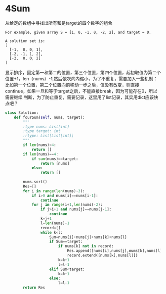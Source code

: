 # 4Sum

从给定的数组中寻找出所有和是target的四个数字的组合

```
For example, given array S = [1, 0, -1, 0, -2, 2], and target = 0.

A solution set is:
[
  [-1,  0, 0, 1],
  [-2, -1, 1, 2],
  [-2,  0, 0, 2]
]
```

显示排序，固定第一和第二的位置，第三个位置，第四个位置，起初取值为第二个位置+1，len（nums）-1,然后依次向内缩小，为了不重复，需要加入一些机制：
比如第一个位置，第二个位置向前移动一步之后，值没有改变，则直接continue，如果一旦和等于target之后，不能直接break，因为可能存在0，所以需要继续
判断，为了防止重复，需要记录，这里用了list记录，其实用dict应该快点吧？

```py
class Solution:
    def fourSum(self, nums, target):
        """
        :type nums: List[int]
        :type target: int
        :rtype: List[List[int]]
        """
        if len(nums)<4:
            return []
        if len(nums)==4:
            if sum(nums)==target:
                return [nums]
            else:
                return []
                
        nums.sort()
        Res=[]
        for i in range(len(nums)-3):
            if i>0 and nums[i]==nums[i-1]:
                continue
            for j in range(i+1,len(nums)-2):
                if j>i+1 and nums[j]==nums[j-1]:
                    continue
                k=j+1
                l=len(nums)-1
                record=[]
                while k<l:                    
                    Sum=nums[i]+nums[j]+nums[k]+nums[l]
                    if Sum==target:
                        if nums[k] not in record:
                            Res.append([nums[i],nums[j],nums[k],nums[l]])
                            record.extend([nums[k],nums[l]])
                        k=k+1
                        l=l-1                        
                    elif Sum<target:
                        k=k+1
                    else:
                        l=l-1 
        return Res
```
